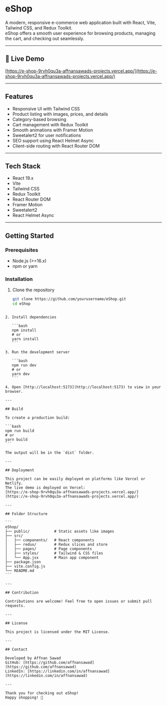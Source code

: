 
# eShop

A modern, responsive e-commerce web application built with React, Vite, Tailwind CSS, and Redux Toolkit.  
eShop offers a smooth user experience for browsing products, managing the cart, and checking out seamlessly.

---

## 🚀 Live Demo

[https://e-shop-9rvh0qu3a-affnansawads-projects.vercel.app/](https://e-shop-9rvh0qu3a-affnansawads-projects.vercel.app/)

---

## Features

- Responsive UI with Tailwind CSS  
- Product listing with images, prices, and details  
- Category-based browsing  
- Cart management with Redux Toolkit  
- Smooth animations with Framer Motion  
- Sweetalert2 for user notifications  
- SEO support using React Helmet Async  
- Client-side routing with React Router DOM

---

## Tech Stack

- React 19.x  
- Vite  
- Tailwind CSS  
- Redux Toolkit  
- React Router DOM  
- Framer Motion  
- Sweetalert2  
- React Helmet Async  

---

## Getting Started

### Prerequisites

- Node.js (>=16.x)  
- npm or yarn

### Installation

1. Clone the repository  
   ```bash
   git clone https://github.com/yourusername/eShop.git
   cd eShop
````

2. Install dependencies

   ```bash
   npm install
   # or
   yarn install
   ```

3. Run the development server

   ```bash
   npm run dev
   # or
   yarn dev
   ```

4. Open [http://localhost:5173](http://localhost:5173) to view in your browser.

---

## Build

To create a production build:

```bash
npm run build
# or
yarn build
```

The output will be in the `dist` folder.

---

## Deployment

This project can be easily deployed on platforms like Vercel or Netlify.
The live demo is deployed on Vercel:
[https://e-shop-9rvh0qu3a-affnansawads-projects.vercel.app/](https://e-shop-9rvh0qu3a-affnansawads-projects.vercel.app/)

---

## Folder Structure

```
eShop/
├── public/           # Static assets like images
├── src/
│   ├── components/   # React components
│   ├── redux/        # Redux slices and store
│   ├── pages/        # Page components
│   ├── styles/       # Tailwind & CSS files
│   └── App.jsx       # Main app component
├── package.json
├── vite.config.js
└── README.md
```

---

## Contribution

Contributions are welcome! Feel free to open issues or submit pull requests.

---

## License

This project is licensed under the MIT License.

---

## Contact

Developed by Affnan Sawad
GitHub: [https://github.com/affnansawad](https://github.com/affnansawad)
LinkedIn: [https://linkedin.com/in/affnansawad](https://linkedin.com/in/affnansawad)

---

Thank you for checking out eShop!
Happy shopping! 🛒

